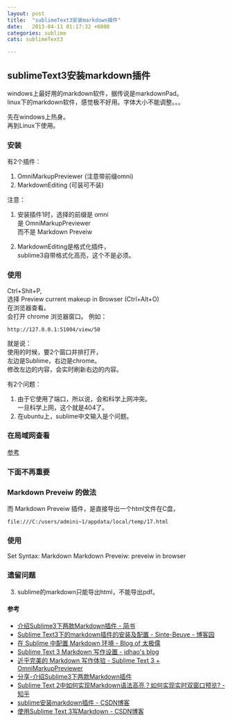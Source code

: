 ```yaml
---
layout: post
title:  "sublimeText3安装markdown插件"
date:   2013-04-11 01:17:32 +0800
categories: sublime
cats: sublimeText3

---
```


## sublimeText3安装markdown插件 ##

windows上最好用的markdown软件，据传说是markdownPad。   
linux下的markdown软件，感觉极不好用。字体大小不能调整。。。  

先在windows上热身。  
再到Linux下使用。  



### 安装 ###

有2个插件：

1. OmniMarkupPreviewer (注意带前缀omni)
2. MarkdownEditing (可装可不装)


注意：

1. 安装插件1时，选择的前缀是 omni  
	是 OmniMarkupPreviewer   
	而不是 Markdown Preveiw

2. MarkdownEditing是格式化插件，  
sublime3自带格式化高亮，这个不是必须。 

### 使用
Ctrl+Shit+P,   
选择
Preview current makeup in Browser (Ctrl+Alt+O)  
在浏览器查看。  
会打开 chrome 浏览器窗口。
例如：

	http://127.0.0.1:51004/view/50

就是说：  
使用的时候，要2个窗口并排打开，  
左边是Sublime，右边是chrome。  
修改左边的内容，会实时刷新右边的内容。

有2个问题：

1. 由于它使用了端口，所以说，会和科学上网冲突。  
	一旦科学上网，这个就是404了。 
2. 在ubuntu上，sublime中文输入是个问题。 


### 在局域网查看
[参考](http://blog.csdn.net/qq_30490125/article/details/53230408)

### 下面不再重要 ###

### Markdown Preveiw 的做法
而 Markdown Preveiw 插件，是直接导出一个html文件在C盘，

	file:///C:/users/admini~1/appdata/local/temp/17.html


### 使用 ###
Set Syntax: Markdown
Markdown Preveiw: preveiw in browser

### 遗留问题
3. sublime的markdown只能导出html，不能导出pdf。

#### 参考 ####

* [介绍Sublime3下两款Markdown插件 - 简书](http://www.jianshu.com/p/335b7d1be39e)
* [Sublime Text3下的markdown插件的安装及配置 - Sinte-Beuve - 博客园](http://www.cnblogs.com/Sinte-Beuve/p/5148108.html)
* [在 Sublime 中配置 Markdown 环境 - Blog of 太极儒](http://frank19900731.github.io/blog/2015/04/13/zai-sublime-zhong-pei-zhi-markdown-huan-jing/)
* [Sublime Text 3 Markdown 写作设置 - jdhao's blog](https://jdhao.github.io/2017/03/04/Sublime-Windows-Markdown/)
* [近乎完美的 Markdown 写作体验 - Sublime Text 3 + OmniMarkupPreviewer](http://macplay.leanote.com/post/近乎完美的-Markdown-写作体验-Sublime-Text-3-OmniMarkupPreviewer)
* [分享-介绍Sublime3下两款Markdown插件](https://linux.cn/article-5965-1.html)
* [Sublime Text 2中如何实现Markdown语法高亮？如何实现实时双窗口预览? - 知乎](https://www.zhihu.com/question/20712067)
* [sublime安装markdown插件 - CSDN博客](http://blog.csdn.net/ababybear/article/details/51512125)
* [使用Sublime Text 3写Markdown - CSDN博客](http://blog.csdn.net/qazxswed807/article/details/51235792)